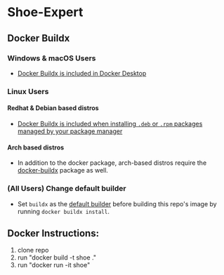 # Shoe-Expert

## Docker Buildx

### Windows & macOS Users

- [Docker Buildx is included in Docker Desktop](https://github.com/docker/buildx#windows-and-macos)

### Linux Users

#### Redhat & Debian based distros

- [Docker Buildx is included when installing `.deb` or `.rpm` packages managed by your package manager](https://github.com/docker/buildx#linux-packages)

#### Arch based distros

- In addition to the docker package, arch-based distros require the [docker-buildx](https://archlinux.org/packages/community/x86_64/docker-buildx/) package as well.

### (All Users) Change default builder

- Set `buildx` as the [default builder](https://github.com/docker/buildx#set-buildx-as-the-default-builder) before building this repo's image by running `docker buildx install`.

## Docker Instructions:

1) clone repo
2) run "docker build -t shoe ."
3) run "docker run -it shoe"
